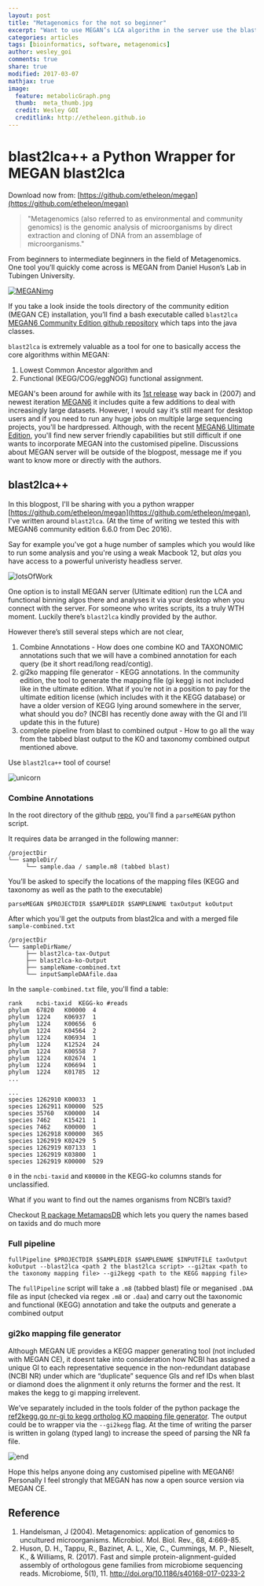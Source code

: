 ```yaml
---
layout: post
title: "Metagenomics for the not so beginner"
excerpt: "Want to use MEGAN’s LCA algorithm in the server use the blast2lca tool."
categories: articles
tags: [bioinformatics, software, metagenomics]
author: wesley_goi
comments: true
share: true
modified: 2017-03-07
mathjax: true
image:
  feature: metabolicGraph.png
  thumb:  meta_thumb.jpg
  credit: Wesley GOI
  creditlink: http://etheleon.github.io
---
```


# blast2lca++ a Python Wrapper for MEGAN blast2lca

Download now from: [https://github.com/etheleon/megan](https://github.com/etheleon/megan)

> "Metagenomics (also referred to as environmental and community genomics) is the genomic analysis of microorganisms by direct extraction and cloning of DNA from an assemblage of microorganisms."

From beginners to intermediate beginners in the field of Metagenomics.
One tool you’ll quickly come across is MEGAN from Daniel Huson’s Lab in Tubingen University.

[![MEGANimg](http://megan.informatik.uni-tuebingen.de/uploads/default/original/1X/c3b77ecaaa6f3b8f4c71d45f070a3a6b9952605b.png)](http://ab.inf.uni-tuebingen.de/software/megan/)

If you take a look inside the tools directory of the community edition (MEGAN CE) installation, you’ll find a bash executable called `blast2lca` [MEGAN6 Community Edition github repository](https://github.com/danielhuson/megan-ce/blob/master/tools/blast2lca) which taps into the java classes.

`blast2lca` is extremely valuable as a tool for one to basically access the core algorithms within MEGAN:
1. Lowest Common Ancestor algorithm and 
2. Functional (KEGG/COG/eggNOG) functional assignment.

MEGAN's been around for awhile with its [1st release](http://www.genome.org/cgi/reprint/gr.5969107v1.pdf) way back in (2007) and newest iteration [MEGAN6](http://www-ab.informatik.uni-tuebingen.de/software/megan6/) it includes quite a few additions to deal with increasingly large datasets. However, I would say it’s still meant for desktop users and if you need to run any huge jobs on multiple large sequencing projects, you'll be hardpressed.
Although, with the recent [MEGAN6 Ultimate Edition](https://computomics.com/index.php/megan.html), you'll find new server friendly capabilities but still difficult if one wants to incorporate MEGAN into the customised pipeline.
Discussions about MEGAN server will be outside of the blogpost, message me if you want to know more or directly with the authors.

## blast2lca++

In this blogpost, I'll be sharing with you a python wrapper [https://github.com/etheleon/megan](https://github.com/etheleon/megan), I've written around `blast2lca`. (At the time of writing we tested this with MEGAN6 community edition 6.6.0 from Dec 2016).

Say for example you've got a huge number of samples which you would like to run some analysis and you're using a weak Macbook 12, but _alas_ you have access to a powerful univeristy headless server.

![lotsOfWork](http://weknowmemes.com/wp-content/uploads/2013/03/i-have-a-lot-of-work-to-do-oh-well-comic.jpg)

One option is to install MEGAN server (Ultimate edition) run the LCA and functional binning algos there and analyses it via your desktop when you connect with the server.
For someone who writes scripts, its a truly WTH moment. Luckily there’s `blast2lca` kindly provided by the author.

However there’s still several steps which are not clear,
1. Combine Annotations - How does one combine KO and TAXONOMIC annotations such that we will have a combined annotation for each query (be it short read/long read/contig).
2. gi2ko mapping file generator - KEGG annotations. In the community edition, the tool to generate the mapping file (gi kegg) is not included like in the ultimate edition. What if you’re not in a position to pay for the ultimate edition license (which includes with it the KEGG database) or have a older version of KEGG lying around somewhere in the server, what should you do? (NCBI has recently done away with the GI and I’ll update this in the future)  
3. complete pipeline from blast to combined output  - How to go all the way from the tabbed blast output to the KO and taxonomy combined output mentioned above.

Use `blast2lca++` tool of course!

![unicorn](http://img.memecdn.com/unicorn-farting-rainbows_o_1498739.jpg)

### Combine Annotations

In the root directory of the github [repo](https://github.com/etheleon/megan), you'll find a `parseMEGAN` python script.

It requires data be arranged in the following manner:

```
/projectDir
└── sampleDir/
     └── sample.daa / sample.m8 (tabbed blast)
```

You’ll be asked to specify the locations of the mapping files (KEGG and taxonomy as well as the path to the executable)

```
parseMEGAN $PROJECTDIR $SAMPLEDIR $SAMPLENAME taxOutput koOutput
```

After which you'll get the outputs from blast2lca and with a merged file `sample-combined.txt`

```
/projectDir
└── sampleDirName/
     ├── blast2lca-tax-Output
     ├── blast2lca-ko-Output
     ├── sampleName-combined.txt
     └── inputSampleDAAfile.daa
```

In the `sample-combined.txt` file, you'll find a table:

```
rank    ncbi-taxid  KEGG-ko #reads
phylum  67820   K00000  4
phylum  1224    K06937  1
phylum  1224    K00656  6
phylum  1224    K04564  2
phylum  1224    K06934  1
phylum  1224    K12524  24
phylum  1224    K00558  7
phylum  1224    K02674  1
phylum  1224    K06694  1
phylum  1224    K01785  12
...

...
species 1262910 K00033  1
species 1262911 K00000  525
species 35760   K00000  14
species 7462    K15421  1
species 7462    K00000  1
species 1262918 K00000  365
species 1262919 K02429  5
species 1262919 K07133  1
species 1262919 K03800  1
species 1262919 K00000  529
```

`0` in the `ncbi-taxid` and `K00000` in the KEGG-ko columns stands for unclassified.

What if you want to find out the names organisms from NCBI’s taxid?

Checkout [R package MetamapsDB](https://github.com/etheleon/MetamapsDB) which lets you query the names based on taxids and do much more

### Full pipeline

```
fullPipeline $PROJECTDIR $SAMPLEDIR $SAMPLENAME $INPUTFILE taxOutput koOutput --blast2lca <path 2 the blast2lca script> --gi2tax <path to the taxonomy mapping file> --gi2kegg <path to the KEGG mapping file>
```

The `fullPipeline` script will take a `.m8` (tabbed blast)  file or meganised `.DAA` file as input (checked via regex `.m8` or `.daa`) and carry out the taxonomic and functional (KEGG) annotation and take the outputs and generate a combined output

### gi2ko mapping file generator

Although MEGAN UE provides a KEGG mapper generating tool (not included with MEGAN CE), it doesnt take into consideration how NCBI has assigned a unique GI to each representative sequence in the non-redundant database (NCBI NR) under which are “duplicate” sequence GIs and ref IDs
when blast or diamond does the alignment it only returns the former and the rest. It makes the kegg to gi mapping irrelevent.

We’ve separately included in the tools folder of the python package the [ref2kegg.go nr-gi to kegg ortholog KO mapping file generator](https://github.com/etheleon/MEGAN/blob/master/tools/ref2kegg.go). The output could be to wrapper via the `--gi2kegg` flag. At the time of writing the parser is written in golang (typed lang) to increase the speed of parsing the NR fa file.


![end](https://i.imgflip.com/123oks.jpg)


Hope this helps anyone doing any customised pipeline with MEGAN6!
Personally I feel strongly that MEGAN has now a open source version via MEGAN CE.

## Reference

1. Handelsman, J (2004). Metagenomics: application of genomics to uncultured microorganisms. Microbiol. Mol. Biol. Rev., 68, 4:669-85.
2. Huson, D. H., Tappu, R., Bazinet, A. L., Xie, C., Cummings, M. P., Nieselt, K., & Williams, R. (2017). Fast and simple protein-alignment-guided assembly of orthologous gene families from microbiome sequencing reads. Microbiome, 5(1), 11. http://doi.org/10.1186/s40168-017-0233-2
